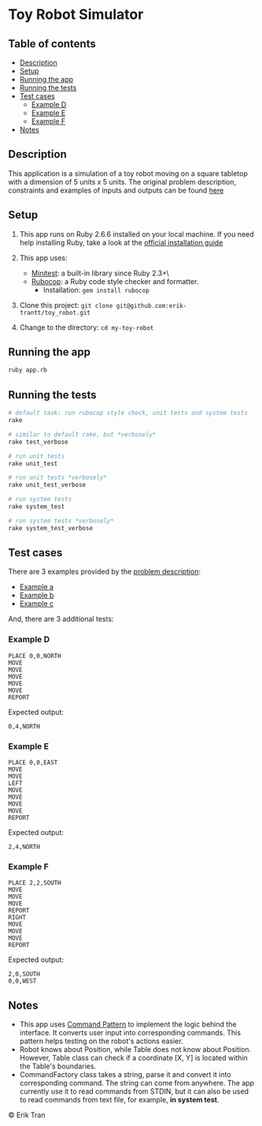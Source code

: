 # Toy Robot Simulator

## Table of contents

  - [Description](#description)
  - [Setup](#setup)
  - [Running the app](#running-the-app)
  - [Running the tests](#running-the-tests)
  - [Test cases](#test-cases)
    - [Example D](#example-d)
    - [Example E](#example-e)
    - [Example F](#example-f)
  - [Notes](#notes)

## Description

This application is a simulation of a toy robot moving on a square tabletop with a dimension of 5 units x 5 units. The original problem description, constraints and examples of inputs and outputs can be found [here](./PROBLEM.md)

## Setup

1. This app runs on Ruby 2.6.6 installed on your local machine. If you need help installing Ruby, take a look at the [official installation guide](https://www.ruby-lang.org/en/documentation/installation/)
2. This app uses:

   - [Minitest](https://github.com/seattlerb/minitest): a built-in library since Ruby 2.3+\
   - [Rubocop](https://rubocop.org/): a Ruby code style checker and formatter. 
      - Installation: `gem install rubocop`

3. Clone this project: `git clone git@github.com:erik-trantt/toy_robot.git`
4. Change to the directory: `cd my-toy-robot`

## Running the app

```bash
ruby app.rb
```

## Running the tests

```bash
# default task: run rubocop style check, unit tests and system tests
rake

# similar to default rake, but *verbosely*
rake test_verbose

# run unit tests
rake unit_test

# run unit tests *verbosely*
rake unit_test_verbose

# run system tests
rake system_test

# run system tests *verbosely*
rake system_test_verbose
```

## Test cases

There are 3 examples provided by the [problem description](./PROBLEM.md):

* [Example a](./PROBLEM.md#example-a)
* [Example b](./PROBLEM.md#example-b)
* [Example c](./PROBLEM.md#example-c)

And, there are 3 additional tests:

### Example D

```text
PLACE 0,0,NORTH
MOVE
MOVE
MOVE
MOVE
MOVE
REPORT
```

Expected output:

```text
0,4,NORTH
```

### Example E

```text
PLACE 0,0,EAST
MOVE
MOVE
LEFT
MOVE
MOVE
MOVE
MOVE
REPORT
```

Expected output:

```text
2,4,NORTH
```

### Example F

```text
PLACE 2,2,SOUTH
MOVE
MOVE
MOVE
REPORT
RIGHT
MOVE
MOVE
MOVE
REPORT
```

Expected output:

```text
2,0,SOUTH
0,0,WEST
```

## Notes

* This app uses [Command Pattern](https://refactoring.guru/design-patterns/command) to implement the logic behind the interface. It converts user input into corresponding commands. This pattern helps testing on the robot's actions easier.
* Robot knows about Position, while Table does not know about Position. However, Table class can check if a coordinate [X, Y] is located within the Table's boundaries.
* CommandFactory class takes a string, parse it and convert it into corresponding command. The string can come from anywhere. The app currently use it to read commands from STDIN, but it can also be used to read commands from text file, for example, **in system test**.

&copy; Erik Tran

